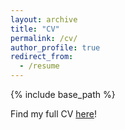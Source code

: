 ```yaml
---
layout: archive
title: "CV"
permalink: /cv/
author_profile: true
redirect_from:
  - /resume
---
```


{% include base_path %}

Find my full CV [here](www.google.com)!

<!---
Education
======
* B.S. in Engineering, Swarthmore College, 2022
* B.A. in Astrophysics, Swarthmore College, 2022
* Ph.D in Earth and Planetary Science (in progress)

Work experience
======
* Summer 2015: Research Assistant
  * Github University
  * Duties included: Tagging issues
  * Supervisor: Professor Git

* Fall 2015: Research Assistant
  * Github University
  * Duties included: Merging pull requests
  * Supervisor: Professor Hub
  
Skills
======
* Skill 1
* Skill 2
  * Sub-skill 2.1
  * Sub-skill 2.2
  * Sub-skill 2.3
* Skill 3

Publications
======
  <ul>{% for post in site.publications %}
    {% include archive-single-cv.html %}
  {% endfor %}</ul>
  
Talks
======
  <ul>{% for post in site.talks %}
    {% include archive-single-talk-cv.html %}
  {% endfor %}</ul>
  
Teaching
======
  <ul>{% for post in site.teaching %}
    {% include archive-single-cv.html %}
  {% endfor %}</ul>
  
Service and leadership
======
* Currently signed in to 43 different slack teams

-->
